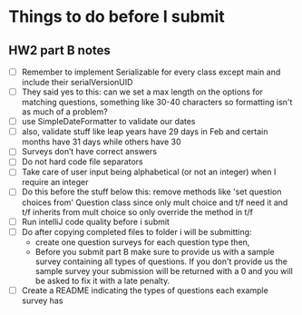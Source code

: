 # Things to do before I submit #

## HW2 part B notes ##

- [ ] Remember to implement Serializable for every class except main and include their serialVersionUID
- [ ] They said yes to this: can we set a max length on the options for matching questions, something
  like 30-40 characters so formatting isn't as much of a problem?
- [ ] use SimpleDateFormatter to validate our dates
- [ ] also, validate stuff like leap years have 29 days in Feb and certain months have 31 days while others have 30
- [ ] Surveys don’t have correct answers
- [ ] Do not hard code file separators
- [ ] Take care of user input being alphabetical (or not an integer) when I require an integer
- [ ] Do this before the stuff below this: remove methods like 'set question choices from' Question class since only
  mult choice and t/f need
  it and t/f inherits from mult choice so only override the method in t/f
- [ ] Run intelliJ code quality before i submit
- [ ] Do after copying completed files to folder i will be submitting:
    - create one question surveys for each question type then,
    - Before you submit part B make sure to provide us with a sample survey containing all types of
      questions. If you don't provide us the sample survey your submission will be returned with a 0 and
      you will be asked to fix it with a late penalty.
- [ ] Create a README indicating the types of questions each example survey has
